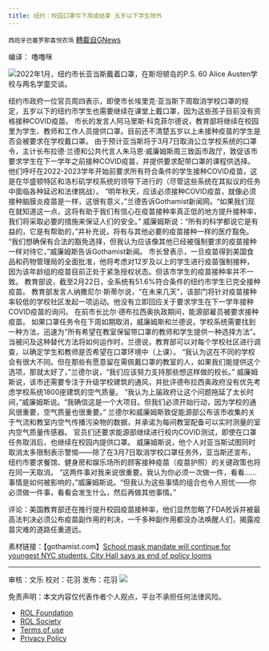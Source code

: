 ```yaml
---
title: 纽约：校园口罩令下周或结束 五岁以下学生除外
---
```

`西班牙巴塞罗那喜悦农场` [轉載自GNews](https://gnews.org/zh-hans/2119046/)

编译： 噜噜咪

![](https://assets.gnews.org/wp-content/uploads/2022/03/image-585-edited.png)2022年1月，纽约市长亚当斯戴着口罩，在斯坦顿岛的P.S. 60 Alice Austen学校与两名学童交谈。

纽约市政府一位官员周四表示，即使市长埃里克·亚当斯下周取消学校口罩的规定，五岁以下的纽约市学生也需要继续在课堂上戴口罩，因为这些孩子目前没有资格接种COVID疫苗。
市长的发言人阿马里斯·科克菲尔德说，教育部将继续在校园里为学生、教师和工作人员提供口罩。目前还不清楚五岁以上未接种疫苗的学生是否会被要求在学校戴口罩。
由于预计亚当斯将于3月7日取消公立学校系统的口罩令，主计长布拉德·兰德和公共代言人朱马恩·威廉姆斯周三致函市政厅，敦促该市要求学生在下一学年之前接种COVID疫苗，并提供要求配带口罩的课程供选择。
他们呼吁在2022-2023学年开始前要求所有符合条件的学生接种COVID疫苗，这是在华盛顿特区和洛杉矶学校系统的领导下进行的（尽管这些系统在其拟议的任务中面临各种延迟和法律挑战）。
“明年秋天，应该必须接种COVID疫苗，就像必须接种脑膜炎疫苗是一样，这很有意义，”兰德告诉Gothamist新闻网。“如果我们现在就知道这一点，这将有助于我们有信心在疫苗接种率真正低的地方提升接种率，我们将采取必要的措施来保证人们的安全。”
威廉姆斯说：“所有的科学都说它是有益的，它是有帮助的，”并补充说，将有与其他必要的疫苗接种一样的医疗豁免。
“我们想确保有合法的豁免选择，但我认为应该像其他已经被强制要求的疫苗接种一样对待它，”威廉姆斯告诉Gothamist新闻。
市长曾表示，一旦疫苗得到美国食品和药物管理局的全面批准，他将考虑对12岁及以上的学生进行疫苗强制接种，因为该年龄组的疫苗目前正处于紧急授权状态。但该市学生的疫苗接种率并不一致。
教育部说，截至2月22日，全系统有51.6%符合条件的纽约市学生已完全接种疫苗。
教育部发言人纳撒尼尔·斯蒂尔说，“在未来几天”，该部门将针对疫苗接种率较低的学校社区发起一项运动。他没有立即回应关于要求学生在下一学年接种COVID疫苗的询问。
在前市长比尔·德布拉西奥执政期间，能源部雇员被要求接种疫苗。
如果口罩任务令在下周如期取消，威廉姆斯和兰德说，学校系统需要找到一种方法，迅速为“所有希望在教室保留带口罩的教师和学生提供一种选择方法”。
当被问及这种替代方法将如何运作时，兰德说，教育部可以对每个学校社区进行调查，以确定学生和教师是否希望在口罩环境中（上课）。
“我认为这在不同的学校会有很大不同。但在那些有愿意留在需佩戴口罩的教室的人，如果我们能提供这个选项，那就太好了，”兰德尔说，“我们应该努力支持那些想这样做的校长。”
威廉姆斯说，该市还需要专注于升级学校建筑的通风，并批评德布拉西奥政府没有优先考虑学校系统1800座建筑的空气质量。
“我认为上届政府让这个问题拖延了太长时间，”威廉姆斯说。“我确信这是一个大项目。但我们必须开始行动，因为学校的通风很重要，空气质量也很重要。”
兰德尔和威廉姆斯敦促能源部公布该市收集的关于气流和教室内空气传播污染物的数据，并承诺为每间教室配备可以实时测量的室内空气质量传感器。
官员们还要求能源部继续进行校内COVID测试，即使在口罩任务取消后，也继续在校园内提供口罩。
威廉姆斯说，他个人对亚当斯试图同时取消太多限制表示警惕——除了在3月7日取消学校口罩任务外，亚当斯还宣布，纽约市要求餐馆、健身房和娱乐场所的顾客接种疫苗（疫苗护照）的关键政策也将在同一天取消。
“这两件事对我来说很重要。我认为你必须一次做一件，看看……事情是如何被影响的，”威廉姆斯说。“但我认为这些事情的组合也令人担忧——你必须做一件事，看看会发生什么，然后再做其他事情。”

评论：美国教育部还在推行提升校园疫苗接种率，他们显然忽略了FDA败诉并被最高法判决必须公布疫苗副作用的判决，一千多种副作用都没办法唤醒人们，揭露疫苗灾难的道路任重道远。

素材链接：【gothamist.com】[School mask mandate will continue for youngest NYC students, City Hall says as end of policy looms](https://gothamist.com/news/elected-officials-call-for-mandatory-student-covid-vaccinations-and-masked-option-for-nyc-schools)

* * *

审核：文乐
校对：花羽
发布：花羽
![](https://assets.gnews.org/wp-content/uploads/2022/03/西喜-4.jpeg)
 

免责声明：本文内容仅代表作者个人观点，平台不承担任何法律风险。

- [ROL Foundation](https://rolfoundation.org/)
- [ROL Society](https://rolsociety.org/)
- [Terms of use](https://gnews.org/terms-of-use-3/)
- [Privacy Policy](https://gnews.org/privacy-policy/)
